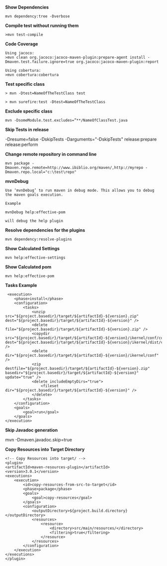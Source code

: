 **Show Dependencies**

    mvn dependency:tree -Dverbose

**Compile test without running them**

	>mvn test-compile

**Code Coverage**

	Using jacoco:
	>mvn clean org.jacoco:jacoco-maven-plugin:prepare-agent install -Dmaven.test.failure.ignore=true org.jacoco:jacoco-maven-plugin:report

	Using cobertura:
	>mvn cobertura:cobertura

**Test specific class**

	> mvn -Dtest=NameOfTheTestClass test

	> mvn surefire:test -Dtest=NameOfTheTestClass

**Exclude specific class**

    mvn -DsomeModule.test.excludes=”**/NameOfClassTest.java


**Skip Tests in release**

-Dresume=false  -DskipTests -Darguments="-DskipTests" release:prepare release:perform


**Change remote repository in command line**

    mvn package -Dmaven.repo.remote=http://www.ibiblio.org/maven/,http://myrepo -Dmaven.repo.local="c:\test\repo"

**mvnDebug**

	Use ‘mvnDebug’ to run maven in debug mode. This allows you to debug the maven goals execution.

	Example

	mvnDebug help:effective-pom 

	will debug the help plugin

**Resolve dependencies for the plugins**

	mvn dependency:resolve-plugins


**Show Calculated Settings**

	mvn help:effective-settings

**Show Calculated pom**

	mvn help:effective-pom


**Tasks Example**

     <execution>
        <phase>install</phase>
        <configuration>
            <tasks>
                <unzip src="${project.basedir}/target/${artifactId}-${version}.zip" dest="${project.basedir}/target/${artifactId}-${version}" />
                <delete file="${project.basedir}/target/${artifactId}-${version}.zip" />
                <copydir src="${project.basedir}/target/${artifactId}-${version}/ikernel/conf/connected" dest="${project.basedir}/target/${artifactId}-${version}/ikernel/dist/conf" />
                <delete dir="${project.basedir}/target/${artifactId}-${version}/ikernel/conf" />
                <zip destfile="${project.basedir}/target/${artifactId}-${version}.zip" basedir="${project.basedir}/target/${artifactId}-${version}" update="true" />
                <delete includeEmptyDirs="true">
                    <fileset dir="${project.basedir}/target/${artifactId}-${version}" />
                </delete>
            </tasks>
        </configuration>
        <goals>
            <goal>run</goal>
        </goals>
    </execution>

**Skip Javadoc generation**

mvn -Dmaven.javadoc.skip=true


**Copy Resources into Target Directory**

    <!-- Copy Resources into target/ -->
    <plugin>
    <artifactId>maven-resources-plugin</artifactId>
    <version>3.0.1</version>
    <executions>
        <execution>
            <id>copy-resources-from-src-to-target</id>
            <phase>package</phase>
            <goals>
                <goal>copy-resources</goal>
            </goals>
            <configuration>
                <outputDirectory>${project.build.directory}</outputDirectory>
                <resources>
                    <resource>
                        <directory>src/main/resources/</directory>
                        <filtering>true</filtering>
                    </resource>
                </resources>
            </configuration>
        </execution>
    </executions>
    </plugin>


